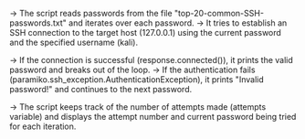 -> The script reads passwords from the file "top-20-common-SSH-passwords.txt" and iterates over each password. 
-> It tries to establish an SSH connection to the target host (127.0.0.1) using the current password and the specified username (kali).

-> If the connection is successful (response.connected()), it prints the valid password and breaks out of the loop. 
-> If the authentication fails (paramiko.ssh_exception.AuthenticationException), it prints "Invalid password!" and continues to the next password.

-> The script keeps track of the number of attempts made (attempts variable) and displays the attempt number and current password being tried for each iteration.
